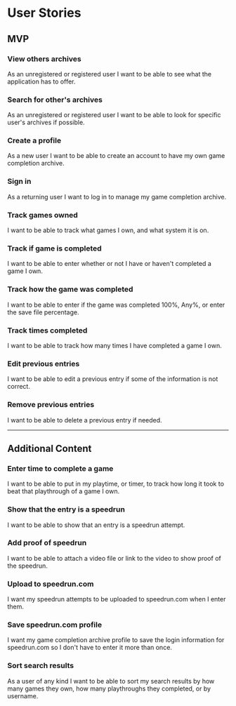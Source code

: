 # User Stories

## MVP

### View others archives

As an unregistered or registered user I want to be able to see what the application has to offer.

### Search for other's archives

As an unregistered or registered user I want to be able to look for specific user's archives if possible.

### Create a profile

As a new user I want to be able to create an account to have my own game completion archive.

### Sign in

As a returning user I want to log in to manage my game completion archive.

### Track games owned

I want to be able to track what games I own, and what system it is on.

### Track if game is completed

I want to be able to enter whether or not I have or haven't completed a game I own.

### Track how the game was completed

I want to be able to enter if the game was completed 100%, Any%, or enter the save file percentage.

### Track times completed

I want to be able to track how many times I have completed a game I own.

### Edit previous entries

I want to be able to edit a previous entry if some of the information is not correct.

### Remove previous entries

I want to be able to delete a previous entry if needed.

------------------------------------------------------------------------

## Additional Content

### Enter time to complete a game

I want to be able to put in my playtime, or timer, to track how long it took to beat that playthrough of a game I own.

### Show that the entry is a speedrun

I want to be able to show that an entry is a speedrun attempt.

### Add proof of speedrun

I want to be able to attach a video file or link to the video to show proof of the speedrun.

### Upload to speedrun.com

I want my speedrun attempts to be uploaded to speedrun.com when I enter them.

### Save speedrun.com profile

I want my game completion archive profile to save the login information for speedrun.com so I don't have to enter it more than once.

### Sort search results

As a user of any kind I want to be able to sort my search results by how many games they own, how many playthroughs they completed, or by username.